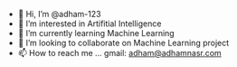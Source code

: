 - 👋 Hi, I’m @adham-123
- 👀 I’m interested in Artifitial Intelligence
- 🌱 I’m currently learning Machine Learning
- 💞️ I’m looking to collaborate on Machine Learning project
- 📫 How to reach me ... gmail: adham@adhamnasr.com

<!---
adham-123/adham-123 is a ✨ special ✨ repository because its `README.md` (this file) appears on your GitHub profile.
You can click the Preview link to take a look at your changes.
--->
